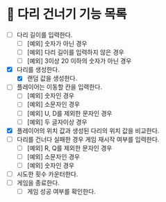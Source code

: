 # 🚀 다리 건너기 기능 목록
- [ ] 다리 길이를 입력한다.
  - [ ] [예외] 숫자가 아닌 경우   
  - [ ] [예외] 다리 길이를 입력하지 않은 경우
  - [ ] [예외] 3이상 20 이하의 숫자가 아닌 경우
- [X] 다리를 생성한다.
  - [X] 랜덤 값을 생성한다.
- [ ] 플레이어는 이동할 칸을 입력한다.
  - [ ] [예외] 숫자인 경우
  - [ ] [예외] 소문자인 경우
  - [ ] [예외] U, D를 제외한 문자인 경우
  - [ ] [예외] 두 글자이상 경우
- [X] 플레이어의 위치 값과 생성된 다리의 위치 값을 비교한다.
- [ ] 다리를 건너다 실패한 경우 게임 재시작 여부를 입력한다.
  - [ ] [예외] R, Q를 제외한 문자인 경우
  - [ ] [예외] 소문자인 경우
  - [ ] [예외] 숫자인 경우 
- [ ] 시도한 횟수 카운터한다.
- [ ] 게임을 종료한다.
  - [ ] 게임 성공 여부를 확인한다.